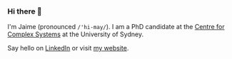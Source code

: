 ### Hi there 👋

I'm Jaime (pronounced `/'hi-may/`). I am a PhD candidate at the [Centre for Complex Systems](https://www.sydney.edu.au/complex-systems) at the University of Sydney.

Say hello on [LinkedIn](https://www.linkedin.com/in/RuizSerra) or visit [my website](https://jaime.rs/).

<!--
**RuizSerra/RuizSerra** is a ✨ _special_ ✨ repository because its `README.md` (this file) appears on your GitHub profile.

Here are some ideas to get you started:

- 🔭 I’m currently working on ...
- 🌱 I’m currently learning ...
- 👯 I’m looking to collaborate on ...
- 🤔 I’m looking for help with ...
- 💬 Ask me about ...
- 📫 How to reach me: ...
- 😄 Pronouns: ...
- ⚡ Fun fact: ...
-->
